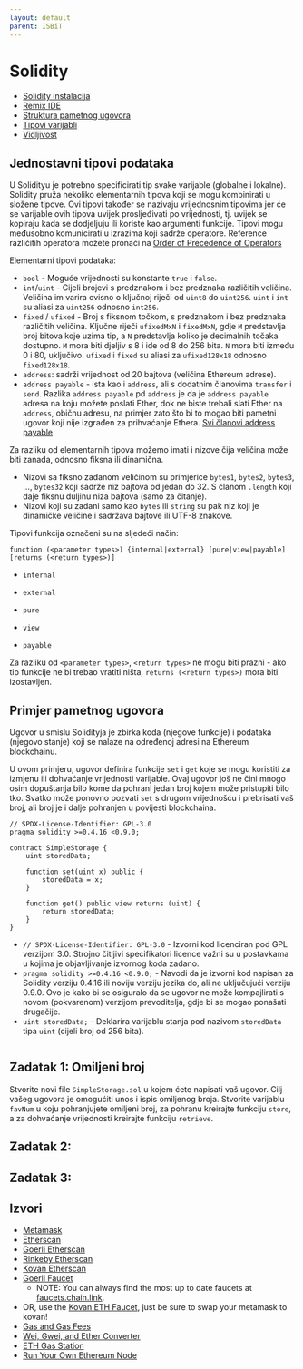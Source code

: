 ```yaml
---
layout: default
parent: ISBiT
---
```


# Solidity 

- [Solidity instalacija](https://docs.soliditylang.org/en/latest/installing-solidity.html)
- [Remix IDE](https://remix-project.org/)
- [Struktura pametnog ugovora](https://docs.soliditylang.org/en/latest/structure-of-a-contract.html)
- [Tipovi varijabli](https://docs.soliditylang.org/en/latest/types.html)
- [Vidljivost](https://docs.soliditylang.org/en/latest/contracts.html#visibility-and-getters)


## Jednostavni tipovi podataka
U Solidityu je potrebno specificirati tip svake varijable (globalne i lokalne). Solidity pruža nekoliko elementarnih tipova koji se mogu kombinirati u složene tipove. Ovi tipovi također se nazivaju vrijednosnim tipovima jer će se varijable ovih tipova uvijek prosljeđivati po vrijednosti, tj. uvijek se kopiraju kada se dodjeljuju ili koriste kao argumenti funkcije. Tipovi mogu međusobno komunicirati u izrazima koji sadrže operatore. Reference različitih operatora možete pronaći na [Order of Precedence of Operators](https://docs.soliditylang.org/en/latest/types.html#order)

Elementarni tipovi podataka: 
- `bool` - Moguće vrijednosti su konstante `true` i `false`.
- `int`/`uint` - Cijeli brojevi s predznakom i bez predznaka različitih veličina. Veličina im varira ovisno o ključnoj riječi od `uint8` do `uint256`. `uint` i `int` su aliasi za `uint256` odnosno `int256`.
- `fixed` / `ufixed` - Broj s fiksnom točkom, s predznakom i bez predznaka različitih veličina. Ključne riječi `ufixedMxN` i `fixedMxN`, gdje `M` predstavlja broj bitova koje uzima tip, a `N` predstavlja koliko je decimalnih točaka dostupno. `M` mora biti djeljiv s 8 i ide od 8 do 256 bita. `N` mora biti između 0 i 80, uključivo. `ufixed` i `fixed` su aliasi za `ufixed128x18` odnosno `fixed128x18`.
- `address`: sadrži vrijednost od 20 bajtova (veličina Ethereum adrese).
- `address payable` - ista kao i `address`, ali s dodatnim članovima `transfer` i `send`. Razlika `address payable` pd `address` je da je `address payable` adresa na koju možete poslati Ether, dok ne biste trebali slati Ether na `address`, običnu adresu, na primjer zato što bi to mogao biti pametni ugovor koji nije izgrađen za prihvaćanje Ethera. [Svi članovi address payable](https://docs.soliditylang.org/en/latest/units-and-global-variables.html#address-related)

Za razliku od elementarnih tipova možemo imati i nizove čija veličina može biti zanada, odnosno fiksna ili dinamična.  
- Nizovi sa fiksno zadanom veličinom su primjerice `bytes1`, `bytes2`, `bytes3`, …, `bytes32` koji sadrže niz bajtova od jedan do 32. S članom `.length` koji daje fiksnu duljinu niza bajtova (samo za čitanje).
- Nizovi koji su zadani samo kao `bytes` ili `string` su pak niz koji je dinamičke veličine i sadržava bajtove ili UTF-8 znakove.


Tipovi funkcija označeni su na sljedeći način:
```solidity
function (<parameter types>) {internal|external} [pure|view|payable] [returns (<return types>)]
```

- `internal`
- `external`

- `pure`
- `view`
- `payable`

Za razliku od `<parameter types>`, `<return types>` ne mogu biti prazni - ako tip funkcije ne bi trebao vratiti ništa, `returns (<return types>)` mora biti izostavljen.




## Primjer pametnog ugovora

Ugovor u smislu Solidityja je zbirka koda (njegove funkcije) i podataka (njegovo stanje) koji se nalaze na određenoj adresi na Ethereum blockchainu.

U ovom primjeru, ugovor definira funkcije `set` i `get` koje se mogu koristiti za izmjenu ili dohvaćanje vrijednosti varijable. Ovaj ugovor još ne čini mnogo osim dopuštanja bilo kome da pohrani jedan broj kojem može pristupiti bilo tko. Svatko može ponovno pozvati `set` s drugom vrijednošću i prebrisati vaš broj, ali broj je i dalje pohranjen u povijesti blockchaina. 

```solidity
// SPDX-License-Identifier: GPL-3.0
pragma solidity >=0.4.16 <0.9.0;

contract SimpleStorage {
    uint storedData;

    function set(uint x) public {
        storedData = x;
    }

    function get() public view returns (uint) {
        return storedData;
    }
}
```

- `// SPDX-License-Identifier: GPL-3.0` - Izvorni kod licenciran pod GPL verzijom 3.0. Strojno čitljivi specifikatori licence važni su u postavkama u kojima je objavljivanje izvornog koda zadano.
- `pragma solidity >=0.4.16 <0.9.0;` - Navodi da je izvorni kod napisan za Solidity verziju 0.4.16 ili noviju verziju jezika do, ali ne uključujući verziju 0.9.0. Ovo je kako bi se osiguralo da se ugovor ne može kompajlirati s novom (pokvarenom) verzijom prevoditelja, gdje bi se mogao ponašati drugačije.
- `uint storedData;` - Deklarira varijablu stanja pod nazivom `storedData` tipa `uint` (cijeli broj od 256 bita). 






```solidity

```






## Zadatak 1: Omiljeni broj
Stvorite novi file `SimpleStorage.sol` u kojem ćete napisati vaš ugovor. Cilj vašeg ugovora je omogućiti unos i ispis omiljenog broja. Stvorite varijablu `favNum` u koju pohranjujete omiljeni broj, za pohranu kreirajte funkciju `store`, a za dohvaćanje vrijednosti kreirajte funkciju `retrieve`. 









## Zadatak 2:







## Zadatak 3: 



## Izvori
- [Metamask](https://metamask.io/)
- [Etherscan](https://etherscan.io/)
- [Goerli Etherscan](https://goerli.etherscan.io/)
- [Rinkeby Etherscan](https://rinkeby.etherscan.io/)
- [Kovan Etherscan](https://kovan.etherscan.io/)
- [Goerli Faucet](https://faucets.chain.link/goerli)
  - NOTE: You can always find the most up to date faucets at [faucets.chain.link](https://faucets.chain.link/).
- OR, use the [Kovan ETH Faucet](https://faucets.chain.link/), just be sure to swap your metamask to kovan!
- [Gas and Gas Fees](https://ethereum.org/en/developers/docs/gas/)
- [Wei, Gwei, and Ether Converter](https://eth-converter.com/)
- [ETH Gas Station](https://ethgasstation.info/)
- [Run Your Own Ethereum Node](https://geth.ethereum.org/docs/getting-started)
